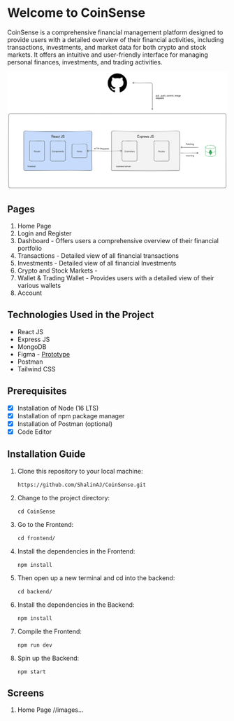 # Welcome to CoinSense
CoinSense is a comprehensive financial management platform designed to provide users with a detailed overview of their financial activities, including transactions, investments, and market data for both crypto and stock markets. It offers an intuitive and user-friendly interface for managing personal finances, investments, and trading activities.

![Diagram](https://github.com/ShalinAJ/CoinSense/blob/main/Images/diagram.png)

## Pages
1. Home Page
2. Login and Register
3. Dashboard - Offers users a comprehensive overview of their financial portfolio
4. Transactions - Detailed view of all financial transactions
5. Investments - Detailed view of all financial Investments
6. Crypto and Stock Markets - 
7. Wallet & Trading Wallet - Provides users with a detailed view of their various wallets
8. Account

## Technologies Used in the Project
- React JS
- Express JS
- MongoDB
- Figma - [Prototype]([https://pages.github.com/](https://www.figma.com/proto/41UZK8X7ZanTE8NSPyU60V/CoinSense?page-id=0%3A1&node-id=648-293&viewport=-834%2C2150%2C0.24&t=bPzHjQt91yI9fY4i-1&scaling=scale-down&starting-point-node-id=648%3A293))
- Postman
- Tailwind CSS

## Prerequisites 
- [x] Installation of Node (16 LTS)
- [x] Installation of npm package manager
- [x] Installation of Postman (optional)
- [x] Code Editor

## Installation Guide
1. Clone this repository to your local machine:
   ```
   https://github.com/ShalinAJ/CoinSense.git
   ```
2. Change to the project directory:
   ```
   cd CoinSense
   ```
3. Go to the Frontend:
   ```
   cd frontend/
   ```
4. Install the dependencies in the Frontend:
   ```
   npm install
   ```
5. Then open up a new terminal and cd into the backend:
   ```
   cd backend/
   ```
6. Install the dependencies in the Backend:
   ```
   npm install
   ```
7. Compile the Frontend:
   ```
   npm run dev
   ```
8. Spin up the Backend:
   ```
   npm start
   ```
## Screens
1. Home Page
//images...
